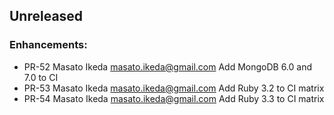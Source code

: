 <!--
## Unreleased
### Enhancements:
### Bug Fixes:
### Doc Fixes:
-->

## Unreleased

### Enhancements:

- PR-52 Masato Ikeda <masato.ikeda@gmail.com> Add MongoDB 6.0 and 7.0 to CI
- PR-53 Masato Ikeda <masato.ikeda@gmail.com> Add Ruby 3.2 to CI matrix
- PR-54 Masato Ikeda <masato.ikeda@gmail.com> Add Ruby 3.3 to CI matrix
